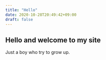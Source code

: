 ```yaml
---
title: "Hello"
date: 2020-10-28T20:49:42+09:00
draft: false
---  
```

## Hello and welcome to my site  
Just a boy who try to grow up.  
